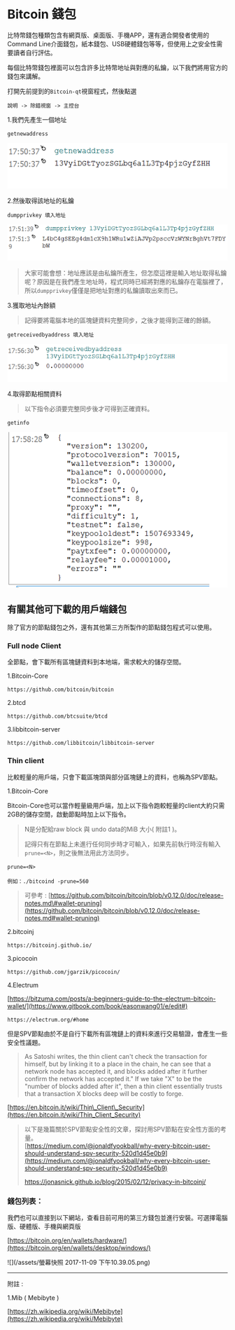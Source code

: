 # Bitcoin 錢包

比特幣錢包種類包含有網頁版、桌面版、手機APP，還有適合開發者使用的Command Line介面錢包，紙本錢包、USB硬體錢包等等，但使用上之安全性需要讀者自行評估。

每個比特幣錢包裡面可以包含許多比特幣地址與對應的私鑰，以下我們將用官方的錢包來講解。

打開先前提到的`Bitcoin-qt`視窗程式，然後點選

```
說明 -> 除錯視窗 -> 主控台
```

1.我們先產生一個地址

```
getnewaddress
```

![](/assets/newadd.png)

2.然後取得該地址的私鑰

```
dumpprivkey 填入地址
```

![](/assets/newadd1.png)

> 大家可能會想：地址應該是由私鑰所產生，但怎麼這裡是輸入地址取得私鑰呢？原因是在我們產生地址時，程式同時已經將對應的私鑰存在電腦裡了，所以`dumpprivkey`僅僅是把地址對應的私鑰讀取出來而已。

3.獲取地址內餘額

> 記得要將電腦本地的區塊鏈資料完整同步，之後才能得到正確的餘額。

```
getreceivedbyaddress 填入地址
```

![](/assets/newadd2.png)

4.取得節點相關資料

> 以下指令必須要完整同步後才可得到正確資料。

```
getinfo
```

![](/assets/newadd3.png)

## 有關其他可下載的用戶端錢包

除了官方的節點錢包之外，還有其他第三方所製作的節點錢包程式可以使用。

### Full node Client

全節點，會下載所有區塊鏈資料到本地端，需求較大的儲存空間。

1.Bitcoin-Core

```
https://github.com/bitcoin/bitcoin
```

2.btcd

```
https://github.com/btcsuite/btcd
```

3.libbitcoin-server

```
https://github.com/libbitcoin/libbitcoin-server
```

### Thin client

比較輕量的用戶端，只會下載區塊頭與部分區塊鏈上的資料，也稱為SPV節點。

1.Bitcoin-Core

Bitcoin-Core也可以當作輕量級用戶端，加上以下指令跑較輕量的client大約只需2GB的儲存空間，啟動節點時加上以下指令。

> N是分配給raw block 與 undo data的MiB 大小\( 附註1 \)。
>
> 記得只有在節點上未進行任何同步時才可輸入，如果先前執行時沒有輸入`prune=<N>`，則之後無法用此方法同步。

```
prune=<N>

例如：./bitcoind -prune=560
```

> 可參考 : [https://github.com/bitcoin/bitcoin/blob/v0.12.0/doc/release-notes.md\#wallet-pruning](https://github.com/bitcoin/bitcoin/blob/v0.12.0/doc/release-notes.md#wallet-pruning)

2.bitcoinj

```
https://bitcoinj.github.io/
```

3.picocoin

```
https://github.com/jgarzik/picocoin/
```

4.Electrum

[https://bitzuma.com/posts/a-beginners-guide-to-the-electrum-bitcoin-wallet/](https://www.gitbook.com/book/easonwang01/e/edit#)

```
https://electrum.org/#home
```

但是SPV節點由於不是自行下載所有區塊鏈上的資料來進行交易驗證，會產生一些安全性議題。

> As Satoshi writes, the thin client can't check the transaction for himself, but by linking it to a place in the chain, he can see that a network node has accepted it, and blocks added after it further confirm the network has accepted it." If we take "X" to be the "number of blocks added after it", then a thin client essentially trusts that a transaction X blocks deep will be costly to forge.

[https://en.bitcoin.it/wiki/Thin\_Client\_Security](https://en.bitcoin.it/wiki/Thin_Client_Security)

> 以下是幾篇關於SPV節點安全性的文章，探討用SPV節點在安全性方面的考量。  
> [https://medium.com/@jonaldfyookball/why-every-bitcoin-user-should-understand-spv-security-520d1d45e0b9](https://medium.com/@jonaldfyookball/why-every-bitcoin-user-should-understand-spv-security-520d1d45e0b9)
>
> https://jonasnick.github.io/blog/2015/02/12/privacy-in-bitcoinj/

### 錢包列表：

我們也可以直接到以下網站，查看目前可用的第三方錢包並進行安裝。可選擇電腦版、硬體版、手機與網頁版

[https://bitcoin.org/en/wallets/hardware/](https://bitcoin.org/en/wallets/desktop/windows/)

![](/assets/螢幕快照 2017-11-09 下午10.39.05.png)

---

附註 :

1.Mib \( Mebibyte \)

[https://zh.wikipedia.org/wiki/Mebibyte](https://zh.wikipedia.org/wiki/Mebibyte)

